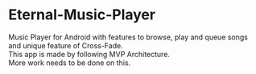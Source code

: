 # Eternal-Music-Player
Music Player for Android with features to browse, play and queue songs and unique feature of Cross-Fade. </br>
This app is made by following MVP Architecture.
</br>
More work needs to be done on this.
